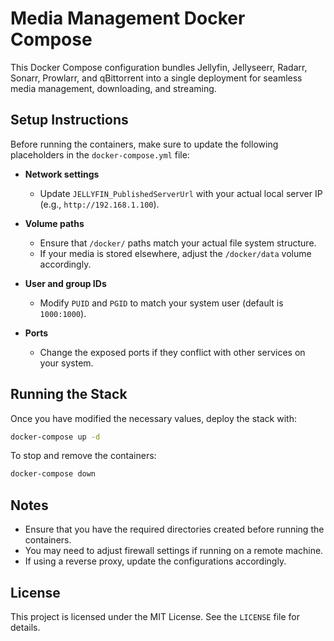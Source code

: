 # Media Management Docker Compose

This Docker Compose configuration bundles Jellyfin, Jellyseerr, Radarr, Sonarr, Prowlarr, and qBittorrent into a single deployment for seamless media management, downloading, and streaming.

## Setup Instructions

Before running the containers, make sure to update the following placeholders in the `docker-compose.yml` file:

- **Network settings**
  - Update `JELLYFIN_PublishedServerUrl` with your actual local server IP (e.g., `http://192.168.1.100`).
  
- **Volume paths**
  - Ensure that `/docker/` paths match your actual file system structure.
  - If your media is stored elsewhere, adjust the `/docker/data` volume accordingly.
  
- **User and group IDs**
  - Modify `PUID` and `PGID` to match your system user (default is `1000:1000`).
  
- **Ports**
  - Change the exposed ports if they conflict with other services on your system.

## Running the Stack

Once you have modified the necessary values, deploy the stack with:

```sh
docker-compose up -d
```

To stop and remove the containers:

```sh
docker-compose down
```

## Notes

- Ensure that you have the required directories created before running the containers.
- You may need to adjust firewall settings if running on a remote machine.
- If using a reverse proxy, update the configurations accordingly.

## License

This project is licensed under the MIT License. See the `LICENSE` file for details.


